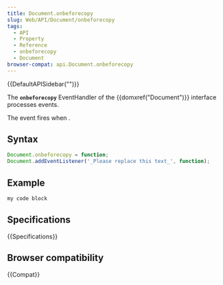 ```yaml
---
title: Document.onbeforecopy
slug: Web/API/Document/onbeforecopy
tags:
  - API
  - Property
  - Reference
  - onbeforecopy
  - Document
browser-compat: api.Document.onbeforecopy
---
```

{{DefaultAPISidebar("")}}

The **`onbeforecopy`** EventHandler of the {{domxref("Document")}} interface processes  events.

The  event fires when .

## Syntax

```js
Document.onbeforecopy = function;
Document.addEventListener('_Please replace this text_', function);
```

## Example

```js
my code block
```

## Specifications

{{Specifications}}

## Browser compatibility

{{Compat}}

